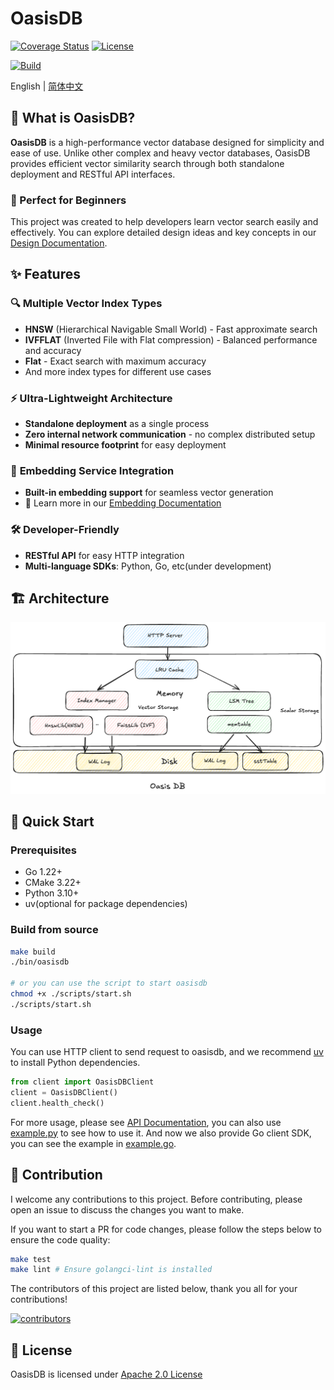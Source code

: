 # OasisDB

[![Coverage Status](https://coveralls.io/repos/github/lizzy-0323/oasisdb/badge.svg?branch=main)](https://coveralls.io/github/lizzy-0323/oasisdb?branch=main)
[![License](https://img.shields.io/badge/License-Apache%202.0-blue.svg)](https://opensource.org/licenses/Apache-2.0)
<!-- ![logo](./docs/images/logo.png) -->

[![Build](https://github.com/lizzy-0323/oasisdb/actions/workflows/push_pr.yml/badge.svg)](https://github.com/lizzy-0323/oasisdb/actions/workflows/push_pr.yml)

English | [简体中文](readme-CN.md)

## 🚀 What is OasisDB?

**OasisDB** is a high-performance vector database designed for simplicity and ease of use. Unlike other complex and heavy vector databases, OasisDB provides efficient vector similarity search through both standalone deployment and RESTful API interfaces.

### 🎯 Perfect for Beginners

This project was created to help developers learn vector search easily and effectively. You can explore detailed design ideas and key concepts in our [Design Documentation](docs/design.md).

## ✨ Features

### 🔍 **Multiple Vector Index Types**

- **HNSW** (Hierarchical Navigable Small World) - Fast approximate search
- **IVFFLAT** (Inverted File with Flat compression) - Balanced performance and accuracy
- **Flat** - Exact search with maximum accuracy
- And more index types for different use cases

### ⚡ **Ultra-Lightweight Architecture**

- **Standalone deployment** as a single process
- **Zero internal network communication** - no complex distributed setup
- **Minimal resource footprint** for easy deployment

### 🤖 **Embedding Service Integration**

- **Built-in embedding support** for seamless vector generation
- 📖 Learn more in our [Embedding Documentation](docs/embedding.md)

### 🛠️ **Developer-Friendly**

- **RESTful API** for easy HTTP integration
- **Multi-language SDKs**: Python, Go, etc(under development)

## 🏗️ Architecture

![Architecture](./docs/images/architecture.png)

## 🚀 Quick Start

### Prerequisites

- Go 1.22+
- CMake 3.22+
- Python 3.10+
- uv(optional for package dependencies)

### Build from source

```bash
make build
./bin/oasisdb

# or you can use the script to start oasisdb
chmod +x ./scripts/start.sh
./scripts/start.sh
```

### Usage

You can use HTTP client to send request to oasisdb, and we recommend [uv](https://docs.astral.sh/uv/) to install Python dependencies.

```python
from client import OasisDBClient
client = OasisDBClient()
client.health_check()
```

For more usage, please see [API Documentation](docs/api.md),
you can also use [example.py](client-sdk/python/example.py) to see how to use it. And now we also provide Go client SDK, you can see the example in [example.go](client-sdk/go/example.go).

## 🤝 Contribution

I welcome any contributions to this project. Before contributing, please open an issue to discuss the changes you want to make.

If you want to start a PR for code changes, please follow the steps below to ensure the code quality:

```bash
make test
make lint # Ensure golangci-lint is installed
```

The contributors of this project are listed below, thank you all for your contributions!

[![contributors](https://contrib.rocks/image?repo=lizzy-0323/oasisdb)](https://github.com/lizzy-0323/oasisdb/graphs/contributors)

## 📝 License

OasisDB is licensed under [Apache 2.0 License](LICENSE)
